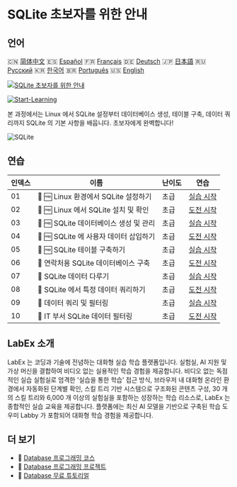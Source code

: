 # SQLite 초보자를 위한 안내

## 언어

🇨🇳 [简体中文](README_zh.md) 🇪🇸 [Español](README_es.md) 🇫🇷 [Français](README_fr.md) 🇩🇪 [Deutsch](README_de.md) 🇯🇵 [日本語](README_ja.md) 🇷🇺 [Русский](README_ru.md) 🇰🇷 [한국어](README_ko.md) 🇧🇷 [Português](README_pt.md) 🇺🇸 [English](README.md) 

[![SQLite 초보자를 위한 안내](https://cover-creator.labex.io/sqlite-for-beginners.png?lang=ko)](https://labex.io/ko/courses/sqlite-for-beginners)

[![Start-Learning](https://img.shields.io/badge/Start-Learning-whitesmoke?style=for-the-badge)](https://labex.io/ko/courses/sqlite-for-beginners)

본 과정에서는 Linux 에서 SQLite 설정부터 데이터베이스 생성, 테이블 구축, 데이터 쿼리까지 SQLite 의 기본 사항을 배웁니다. 초보자에게 완벽합니다!

![SQLite](https://img.shields.io/badge/SQLite-whitesmoke?style=for-the-badge&logo=sqlite)


## 연습

|   인덱스 | 이름                                   | 난이도   | 연습                                                                                                                       |
|----------|----------------------------------------|----------|----------------------------------------------------------------------------------------------------------------------------|
|       01 | 📖 🆓 Linux 환경에서 SQLite 설정하기   | 초급     | <a target='_blank' href='https://labex.io/ko/tutorials/sqlite-setting-up-sqlite-in-linux-552335'>실습 시작</a>             |
|       02 | 🎯 🆓 Linux 에서 SQLite 설치 및 확인   | 초급     | <a target='_blank' href='https://labex.io/ko/tutorials/sqlite-install-and-verify-sqlite-on-linux-552579'>도전 시작</a>     |
|       03 | 📖 🆓 SQLite 데이터베이스 생성 및 관리 | 초급     | <a target='_blank' href='https://labex.io/ko/tutorials/sqlite-creating-and-managing-sqlite-databases-552337'>실습 시작</a> |
|       04 | 🎯 🆓 SQLite 에 사용자 데이터 삽입하기 | 초급     | <a target='_blank' href='https://labex.io/ko/tutorials/insert-user-data-into-sqlite-552580'>도전 시작</a>                  |
|       05 | 📖 🆓 SQLite 테이블 구축하기           | 초급     | <a target='_blank' href='https://labex.io/ko/tutorials/sqlite-building-tables-in-sqlite-552336'>실습 시작</a>              |
|       06 | 🎯  연락처용 SQLite 데이터베이스 구축  | 초급     | <a target='_blank' href='https://labex.io/ko/tutorials/sqlite-build-sqlite-database-for-contacts-552582'>도전 시작</a>     |
|       07 | 📖  SQLite 데이터 다루기               | 초급     | <a target='_blank' href='https://labex.io/ko/tutorials/sqlite-working-with-data-in-sqlite-552340'>실습 시작</a>            |
|       08 | 🎯  SQLite 에서 특정 데이터 쿼리하기   | 초급     | <a target='_blank' href='https://labex.io/ko/tutorials/sqlite-query-specific-data-in-sqlite-552586'>도전 시작</a>          |
|       09 | 📖  데이터 쿼리 및 필터링              | 초급     | <a target='_blank' href='https://labex.io/ko/tutorials/sqlite-querying-and-filtering-data-552338'>실습 시작</a>            |
|       10 | 🎯  IT 부서 SQLite 데이터 필터링       | 초급     | <a target='_blank' href='https://labex.io/ko/tutorials/sqlite-filter-sqlite-data-for-it-department-552585'>도전 시작</a>   |

## LabEx 소개

LabEx 는 코딩과 기술에 전념하는 대화형 실습 학습 플랫폼입니다. 실험실, AI 지원 및 가상 머신을 결합하여 비디오 없는 실용적인 학습 경험을 제공합니다. 비디오 없는 독점적인 실습 실험실로 엄격한 '실습을 통한 학습' 접근 방식, 브라우저 내 대화형 온라인 환경에서 자동화된 단계별 확인, 스킬 트리 기반 시스템으로 구조화된 콘텐츠 구성, 30 개의 스킬 트리와 6,000 개 이상의 실험실을 포함하는 성장하는 학습 리소스로, LabEx 는 종합적인 실습 교육을 제공합니다. 플랫폼에는 최신 AI 모델을 기반으로 구축된 학습 도우미 Labby 가 포함되어 대화형 학습 경험을 제공합니다.

## 더 보기

- 🔗 [Database 프로그래밍 코스](https://github.com/labex-labs/awesome-programming-courses)
- 🔗 [Database 프로그래밍 프로젝트](https://github.com/labex-labs/awesome-programming-projects)
- 🔗 [Database 무료 튜토리얼](https://github.com/labex-labs/database-free-tutorials)

